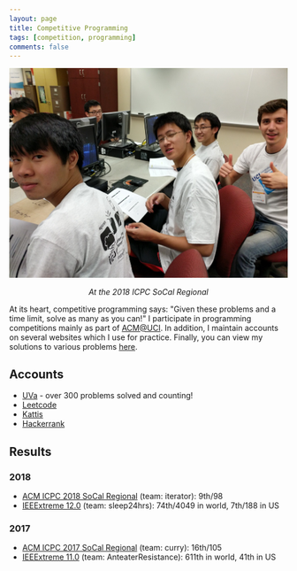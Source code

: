```yaml
---
layout: page
title: Competitive Programming
tags: [competition, programming]
comments: false
---
```


![socal-regional](/assets/img/socal-regional.jpg)

<center><i>At the 2018 ICPC SoCal Regional</i></center>

At its heart, competitive programming says: "Given these problems and a time
limit, solve as many as you can!" I participate in programming competitions
mainly as part of [ACM@UCI](https://clubs.uci.edu/acm). In addition, I maintain
accounts on several websites which I use for practice. Finally, you can view my
solutions to various problems
[here](https://github.com/btjanaka/competitive-programming-solutions).

## Accounts

-   [UVa](https://uhunt.onlinejudge.org/id/945356) - over 300 problems solved and counting!
-   [Leetcode](https://leetcode.com/btjanaka/)
-   [Kattis](https://open.kattis.com/users/btjanaka)
-   [Hackerrank](https://www.hackerrank.com/btjanaka)

## Results

### 2018

-   [ACM ICPC 2018 SoCal Regional](http://socalcontest.org/history/2018/Scoreboard-2018.shtml) (team: iterator): 9th/98
-   [IEEExtreme 12.0](https://ieeextreme.org/wp-content/uploads/2018/11/IEEEXtreme-12.0-Global-Ranking.pdf) (team: sleep24hrs): 74th/4049 in world, 7th/188 in US

### 2017

-   [ACM ICPC 2017 SoCal Regional](http://socalcontest.org/history/2017/details-2017.shtml) (team: curry): 16th/105
-   [IEEExtreme 11.0](https://ieeextreme.org/wp-content/uploads/2017/11/IEEEXtreme-11.0-Rankings-Globally.pdf) (team: AnteaterResistance): 611th in world, 41th in US
